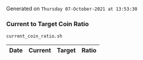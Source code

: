 Generated on `Thursday 07-October-2021 at 13:53:30`

### Current to Target Coin Ratio
`current_coin_ratio.sh`

Date|Current|Target|Ratio
---|---|---|---
